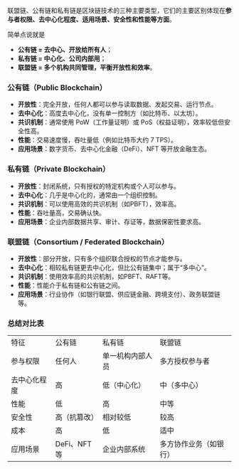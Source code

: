 联盟链、公有链和私有链是区块链技术的三种主要类型，它们的主要区别体现在**参与者权限、去中心化程度、适用场景、安全性和性能等方面**。

简单点说就是

+ **公有链 = 去中心、开放给所有人**；
+ **私有链 = 中心化、公司内部用**；
+ **联盟链 = 多个机构共同管理，平衡开放性和效率**。

### 公有链（Public Blockchain）
+ **开放性**：完全开放，任何人都可以参与读取数据、发起交易、运行节点。
+ **去中心化**：高度去中心化，没有单一控制方（如比特币、以太坊）。
+ **共识机制**：通常使用 PoW（工作量证明）或 PoS（权益证明），效率较低但安全性高。
+ **性能**：交易速度慢，吞吐量低（例如比特币大约 7 TPS）。
+ **应用场景**：数字货币、去中心化金融（DeFi）、NFT 等开放金融生态。

### 私有链（Private Blockchain）
+ **开放性**：封闭系统，只有授权的特定机构或个人可以参与。
+ **去中心化**：几乎是中心化的，通常由一个组织控制。
+ **共识机制**：可以使用高效的共识机制（如PBFT），效率高。
+ **性能**：吞吐量高，交易确认快。
+ **应用场景**：企业内部数据共享、审计、存证等，数据保密性要求高。

### 联盟链（Consortium / Federated Blockchain）
+ **开放性**：部分开放，只有多个组织联合授权的节点才能参与。
+ **去中心化**：相较私有链更去中心化，但比公有链集中；属于“多中心”。
+ **共识机制**：使用效率高的共识机制，如PBFT、RAFT等。
+ **性能**：性能介于私有链和公有链之间。
+ **应用场景**：行业协作（如银行联盟、供应链金融、跨境支付）、政务联盟链等。

### 总结对比表
| | | | |
| --- | --- | --- | --- |
| 特征 | 公有链 | 私有链 | 联盟链 |
| 参与权限 | 任何人 | 单一机构内部人员 | 多方授权参与者 |
| 去中心化程度 | 高 | 低（中心化） | 中（多中心） |
| 性能 | 低 | 高 | 中等 |
| 安全性 | 高（抗篡改） | 相对较低 | 较高 |
| 成本 | 高 | 低 | 适中 |
| 应用场景 | DeFi、NFT等 | 企业内部系统 | 多方协作业务（如银行） |


